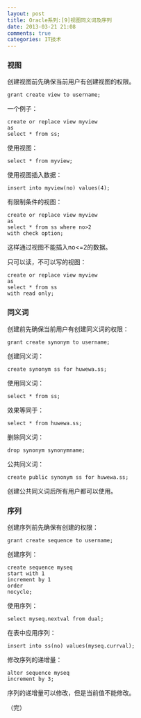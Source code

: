```yaml
---
layout: post
title: Oracle系列:[9]视图同义词及序列
date: 2013-03-21 21:08
comments: true
categories: IT技术
---
```

### 视图
创建视图前先确保当前用户有创建视图的权限。

```
grant create view to username;
```

一个例子：

```
create or replace view myview
as
select * from ss;
```

使用视图：

```
select * from myview;
```

<!-- more -->

使用视图插入数据：

```
insert into myview(no) values(4);
```

有限制条件的视图：

```
create or replace view myview
as
select * from ss where no>2
with check option;
```

这样通过视图不能插入no<=2的数据。

只可以读，不可以写的视图：

```
create or replace view myview
as
select * from ss
with read only;
```

### 同义词
创建前先确保当前用户有创建同义词的权限：

```
grant create synonym to username;
```

创建同义词：

```
create synonym ss for huwewa.ss;
```

使用同义词：

```
select * from ss;
```

效果等同于：

```
select * from huwewa.ss;
```

删除同义词：

```
drop synonym synonymname;
```

公共同义词：

```
create public synonym ss for huwewa.ss;
```

创建公共同义词后所有用户都可以使用。

### 序列
创建序列前先确保有创建的权限：

```
grant create sequence to username;
```

创建序列：

```
create sequence myseq
start with 1
increment by 1
order
nocycle;
```

使用序列：

```
select myseq.nextval from dual;
```

在表中应用序列：

```
insert into ss(no) values(myseq.currval);
```

修改序列的递增量：

```
alter sequence myseq
increment by 3;
```

序列的递增量可以修改，但是当前值不能修改。

（完）
